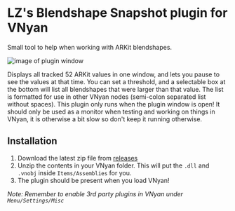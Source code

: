 # LZ's Blendshape Snapshot plugin for VNyan
Small tool to help when working with ARKit blendshapes. 

![image of plugin window]([https://github.com/Lunazera/VNyan-Eye-Smoothing/blob/main/example.png](https://github.com/Lunazera/VNyan-Blendshape-Snapshot/blob/master/example.png))

Displays all tracked 52 ARKit values in one window, and lets you pause to see the values at that time. You can set a threshold, and a selectable box at the bottom will list all blendshapes that were larger than that value. The list is formatted for use in other VNyan nodes (semi-colon separated list without spaces). 
This plugin only runs when the plugin window is open! It should only be used as a monitor when testing and working on things in VNyan, it is otherwise a bit slow so don't keep it running otherwise.

## Installation
1. Download the latest zip file from [releases](https://github.com/Lunazera/VNyan-Blendshape-Snapshot/releases/)
2. Unzip the contents in your VNyan folder. This will put the `.dll` and `.vnobj` inside `Items/Assemblies` for you.
3. The plugin should be present when you load VNyan!

*Note: Remember to enable 3rd party plugins in VNyan under `Menu/Settings/Misc`*
